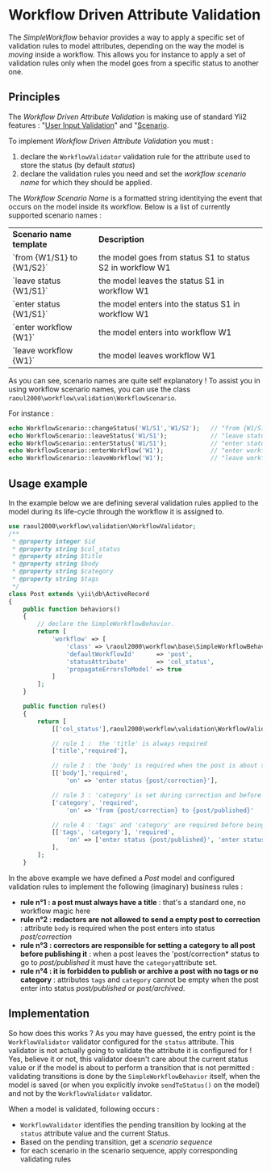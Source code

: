 # Workflow Driven Attribute Validation

The *SimpleWorkflow* behavior provides a way to apply a specific set of validation rules to model attributes, depending on the
way the model is *moving* inside a workflow. This allows you for instance to apply a set of validation rules only when the model
goes from a specific status to another one.

## Principles

The *Workflow Driven Attribute Validation* is making use of standard Yii2 features : "[User Input Validation](http://www.yiiframework.com/doc-2.0/guide-input-validation.html)"
and "[Scenario](http://www.yiiframework.com/doc-2.0/guide-structure-models.html#scenarios).


To implement *Workflow Driven Attribute Validation* you must :

1. declare the `WorkflowValidator` validation rule for the attribute used to store the status (by default *status*)
2. declare the validation rules you need and set the *workflow scenario name* for which they should be applied.

The *Workflow Scenario Name* is a formatted string identitying the event that occurs on the model inside its workflow.
Below is a list of currently supported scenario names :

<table width="100%">
	<tr>
		<td><b>Scenario name template</b></td>
		<td><b>Description</b></td>
	</tr>
	<tr>
		<td>`from {W1/S1} to {W1/S2}`</td>
		<td>the model goes from status S1 to status S2 in workflow W1</td>
	</tr>
	<tr>
		<td>`leave status {W1/S1}`</td>
		<td>the model leaves the status S1 in workflow W1</td>
	</tr>
	<tr>
		<td>`enter status {W1/S1}`</td>
		<td>the model enters into the status S1 in workflow W1</td>
	</tr>
	<tr>
		<td>`enter workflow {W1}`</td>
		<td>the model enters into workflow W1</td>
	</tr>
	<tr>
		<td>`leave workflow {W1}`</td>
		<td>the model leaves workflow W1</td>
	</tr>
</table>

As you can see, scenario names are quite self explanatory ! To assist you in using workflow scenario names, you can use the class `raoul2000\workflow\validation\WorkflowScenario`.

For instance :

```php
echo WorkflowScenario::changeStatus('W1/S1','W1/S2'); 	// "from {W1/S1} to {W1/S2}"
echo WorkflowScenario::leaveStatus('W1/S1'); 			// "leave status {W1/S1}"
echo WorkflowScenario::enterStatus('W1/S1'); 			// "enter status {W1/S1}"
echo WorkflowScenario::enterWorkflow('W1'); 			// "enter workflow {W1}"
echo WorkflowScenario::leaveWorkflow('W1'); 			// "leave workflow {W1}"
```

## Usage example

In the example below we are defining several validation rules applied to the model during its life-cycle through the workflow
it is assigned to.

```php
use raoul2000\workflow\validation\WorkflowValidator;
/**
 * @property integer $id
 * @property string $col_status
 * @property string $title
 * @property string $body
 * @property string $category
 * @property string $tags
 */
class Post extends \yii\db\ActiveRecord
{
    public function behaviors()
    {
    	// declare the SimpleWorkflowBehavior.
        return [
        	'workflow' => [
        		'class' => \raoul2000\workflow\base\SimpleWorkflowBehavior::className(),
        		'defaultWorkflowId'      => 'post',
        		'statusAttribute'        => 'col_status',
        		'propagateErrorsToModel' => true
    	    ]
        ];
    }

    public function rules()
    {
        return [
        	[['col_status'],raoul2000\workflow\validation\WorkflowValidator::className()],

        	// rule 1 :  the 'title' is always required
        	['title','required'],

        	// rule 2 : the 'body' is required when the post is about to enter to 'post/correction'
        	[['body'],'required',
        		'on' => 'enter status {post/correction}'],

        	// rule 3 : 'category' is set during correction and before publication
        	['category', 'required',
        		'on' => 'from {post/correction} to {post/published}'

        	// rule 4 : 'tags' and 'category' are required before being published or archived.
        	[['tags', 'category'], 'required',
        		'on' => ['enter status {post/published}', 'enter status {post/archived}']
        	],        	
        ];
    }
```

In the above example we have defined a *Post* model and configured validation rules to implement the following (imaginary) business rules :

- **rule n°1 : a post must always have a title** : that's a standard one, no workflow magic here
- **rule n°2 : redactors are not allowed to send a empty post to correction** : attribute `body` is required when the post enters into status *post/correction*
- **rule n°3 : correctors are responsible for setting a category to all post before publishing it** : when a post leaves the 'post/correction* status to go to
*post/published* it must have the `category`attribute set.
- **rule n°4 : it is forbidden to publish or archive a post with no tags or no category** : attributes `tags` and `category` cannot be empty when the post
enter into status *post/published* or *post/archived*.



## Implementation

So how does this works ? As you may have guessed, the entry point is the `WorkflowValidator` validator configured for the `status` attribute.
This validator is not actually going to validate the attribute it is configured for ! Yes, believe it or not, this validator doesn't care about the current status value or if the model is about to perform a transition that is not permitted : validating transitions is done by the `SimpleWorkflowBehavior` itself, when the model is saved (or when you explicitly invoke `sendToStatus()` on the model) and not by the `WorkflowValidator` validator.

When a model is validated, following occurs :

- `WorkflowValidator` identifies the pending transition by looking at the `status` attribute value and the current Status.
- Based on the pending transition, get a *scenario sequence*
- for each scenario in the scenario sequence, apply corresponding validating rules
